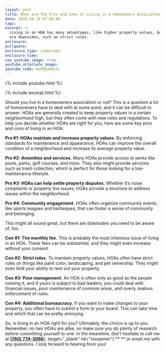 ```yaml
---
layout: post
title: What are the Pros and Cons of Living in a Homeowners Association?
date: 2024-10-10 07:00:00
tags:
excerpt: >-
  Living in an HOA has many advantages, like higher property values, but there
  are downsides, such as strict rules.
enclosure:
pullquote:
enclosure_type: video/mp4
enclosure_time:
use_youtube_image: true
youtube_alternate_image:
youtube_code: HxRQEoRks2c
---
```

{% include youtube.html %}

{% include excerpt.html %}

Should you live in a homeowners association or not? This is a question a lot of homeowners have to deal with at some point, and it can be difficult to answer. HOAs are generally created to keep property values in a certain neighborhood high, but they often come with new rules and regulations. To help you decide whether HOAs are right for you, here are some key pros and cons of living in an HOA:

**Pro \#1: HOAs maintain and increase property values.** By enforcing standards for maintenance and appearance, HOAs can improve the overall condition of a neighborhood and increase its average property value.

**Pro \#2: Amenities and services.** Many HOAs provide access to perks like pools, parks, golf courses, and more. They also might provide services such as trash collection, which is perfect for those looking for a low-maintenance lifestyle.

**Pro \#3: HOAs can help settle property disputes.** Whether it’s noise complaints or property line issues, HOAs provide a structure to address issues within the neighborhood.

**Pro \#4: Community engagement.** HOAs often organize community events, like sports leagues and barbeques, that can foster a sense of community and belonging.

This might all sound great, but there are downsides you need to be aware of, too.

**Con \#1: The monthly fee.** This is probably the most infamous issue of living in an HOA. These fees can be substantial, and they might even increase without your consent.

**Con \#2: Strict rules.** To maintain property values, HOAs often have strict rules on things like paint color, landscaping, and pet ownership. They might even limit your ability to rent out your property.

**Con \#3: Poor management.** An HOA is often only as good as the people running it, and if yours is subject to bad leaders, you could deal with financial issues, poor maintenance of common areas, and overly zealous enforcement of rules.

**Con \#4: Additional bureaucracy.** If you want to make changes to your property, you often have to submit a form to your board. This can take time and which that can be pretty annoying.

So, is living in an HOA right for you? Ultimately, the choice is up to you. Remember, no two HOAs are alike, so make sure you do plenty of research before committing yourself to one. In the meantime, don’t hesitate to call me at [**(760) 774-3066**](tel:+17607743066 "tel:7607743066"){: target="_blank" rel="noopener"} \*\* \*\* or email me with any questions. I look forward to hearing from you!